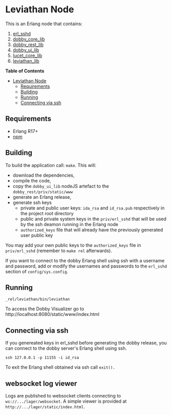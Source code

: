 # Leviathan Node

This is an Erlang node that contains:

1. [erl_sshd](https://github.com/ivanos/erl_sshd)
1. [dobby_core_lib](https://github.com/ivanos/dobby_core_lib)
2. [dobby_rest_lib](https://github.com/ivanos/dobby_rest_lib)
3. [dobby_ui_lib](https://github.com/ivanos/dobby_ui_lib)
1. [lucet_core_lib](https://github.com/ivanos/lucet_core_lib)
1. [leviathan_lib](https://github.com/ivanos/leviathan_lib)

<!-- markdown-toc start - Don't edit this section. Run M-x markdown-toc/generate-toc again -->
**Table of Contents**

- [Leviathan Node](#leviathan-node)
    - [Requirements](#requirements)
    - [Building](#building)
    - [Running](#running)
    - [Connecting via ssh](#connecting-via-ssh)

<!-- markdown-toc end -->


## Requirements
- Erlang R17+
- [npm](https://www.npmjs.com/)

## Building
To build the application call: `make`. This will:

* download the dependencies,
* compile the code,
* copy the `dobby_ui_lib` nodeJS artefact to the `dobby_rest/priv/static/www`
* generate an Erlang release,
* generate ssh keys
  * private and public user keys: `ida_rsa` and `id_rsa.pub` respectively
  in the project root directory
  * public and private system keys in the `priv/erl_sshd` that will be used
  by the ssh deamon running in the Erlang node
  * `authorized_keys` file that will already have the previously generated
  user public key

You may add your own public keys to the `authorized_keys` file in
`priv/erl_sshd` (remember to `make rel` afterwards).

If you want to connect to the dobby Erlang shell using ssh with
a username and password, add or modify the usernames and passwords
to the `erl_sshd` section of `config/sys.config`.

## Running

```
_rel/leviathan/bin/leviathan
```

To access the Dobby Visualizer go to http://localhost:8080/static/www/index.html

## Connecting via ssh
If you genereated keys in erl_sshd before generating the dobby release,
you can connect to the dobby server's Erlang shell using ssh.
```
ssh 127.0.0.1 -p 11155 -i id_rsa
```

To exit the Erlang shell obtained via ssh call `exit().`

## websocket log viewer
Logs are published to websocket clients connecting to `ws://.../lager/websocket`.  A simple viewer is provided at `http://.../lager/static/index.html`.

